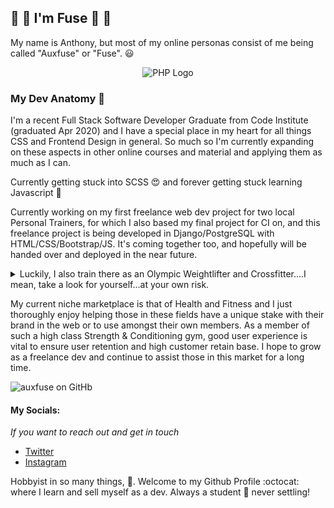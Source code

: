 ## :large_orange_diamond: :small_orange_diamond: I'm Fuse :small_orange_diamond: :large_orange_diamond:

My name is Anthony, but most of my online personas consist of me being called "Auxfuse" or "Fuse". :smiley:

<p align="center">
  <img src="https://pbs.twimg.com/profile_banners/853889436/1529271346/1500x500" alt="PHP Logo">
</p>

### My Dev Anatomy :space_invader:

I'm a recent Full Stack Software Developer Graduate from Code Institute (graduated Apr 2020) and I have a special place in my
heart for all things CSS and Frontend Design in general. So much so I'm currently expanding on these aspects in other online
courses and material and applying them as much as I can.

Currently getting stuck into SCSS :heart_eyes: and forever getting stuck learning Javascript :see_no_evil:

Currently working on my first freelance web dev project for two local Personal Trainers, for which I also based my final
project for CI on, and this freelance project is being developed in Django/PostgreSQL with HTML/CSS/Bootstrap/JS. It's coming
together too, and hopefully will be handed over and deployed in the near future.

<details>
    <summary>Luckily, I also train there as an Olympic Weightlifter and Crossfitter....I mean, take a look for yourself...at your own risk. </summary>
    <p align="center">
      <img src="https://pbs.twimg.com/profile_images/1302523577929957382/VabGvtGz_400x400.jpg" alt="PHP Logo">
    </p>
</details>

My current niche marketplace is that of Health and Fitness and I just thoroughly enjoy helping those in these fields have a unique
stake with their brand in the web or to use amongst their own members. As a member of such a high class Strength & Conditioning gym,
good user experience is vital to ensure user retention and high customer retain base. I hope to grow as a freelance dev and continue
to assist those in this market for a long time.

![auxfuse on GitHb](https://github-readme-stats.vercel.app/api?username=auxfuse&show_icons=true?count_private=true&icon_color=d56627&bg_color=1e1e1e&title_color=01579B&text_color=ffffff)

#### My Socials:
_If you want to reach out and get in touch_
* [Twitter](https://twitter.com/Auxfuse "Twitter")
* [Instagram](https://www.instagram.com/auxfuse/ "Instagram")

Hobbyist in so many things, :punch:. Welcome to my Github Profile :octocat: where I learn and sell myself as a dev. Always a student :school: never settling!
